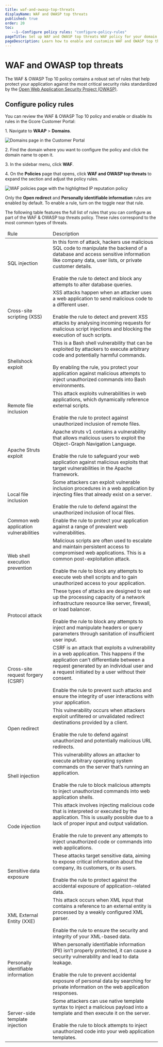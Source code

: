 ```yaml
---
title: waf-and-owasp-top-threats
displayName: WAF and OWASP top threats
published: true
order: 20
toc:
   --1--Configure policy rules: "configure-policy-rules"
pageTitle: Set up WAF and OWASP top threats WAF policy for your domain | Gcore
pageDescription: Learn how to enable and customize WAF and OWASP top threats policy.
---
```

# WAF and OWASP top threats

The WAF & OWASP Top 10 policy contains a robust set of rules that help protect your application against the most critical security risks standardized by the <a href="https://owasp.org/" target="_blank">Open Web Application Security Project (OWASP)</a>. 

## Configure policy rules 

You can review the WAF & OWASP Top 10 policy and enable or disable its rules in the Gcore Customer Portal: 

1\. Navigate to **WAAP** > **Domains**. 

<img src="https://assets.gcore.pro/docs/waap/waf-policies/waf-and-owasp-top-threats/domains-page.png" alt="Domains page in the Customer Portal">

2\. Find the domain where you want to configure the policy and click the domain name to open it.  

3\. In the sidebar menu, click **WAF**. 

4\. On the **Policies** page that opens, click **WAF and OWASP top threats** to expand the section and adjust the policy rules. 

<img src="https://assets.gcore.pro/docs/waap/waf-policies/waf-and-owasp-top-threats/waf-and-owasp-top-threats.png" alt="WAF policies page with the highlighted IP reputation policy">

<alert-element type="info" title="Info">

Only the **Open redirect** and **Personally identifiable information** rules are enabled by default. To enable a rule, turn on the toggle near that rule. 

</alert-element>

The following table features the full list of rules that you can configure as part of the WAF & OWASP top threats policy. These rules correspond to the most common types of threats.  

<table>
<thead>
<tr>
<td style="text-align: left">Rule</td>
<td style="text-align: left">Description</td>
</tr>
</thead>
<tbody>
<tr>
<td style="text-align: left" id="sql_injection">SQL injection</td>
<td style="text-align: left">
In this form of attack, hackers use malicious SQL code to manipulate the backend of a database and access sensitive information like company data, user lists, or private customer details.<br><br>
Enable the rule to detect and block any attempts to alter database queries. 
</td>
</tr>
<tr>
<td style="text-align: left">Cross-site scripting (XSS)</td>
<td style="text-align: left">XSS attacks happen when an attacker uses a web application to send malicious code to a different user.<br><br>
Enable the rule to detect and prevent XSS attacks by analysing incoming requests for malicious script injections and blocking the execution of such scripts.</td>
</tr>
<tr>
<td style="text-align: left">Shellshock exploit</td>
<td style="text-align: left">This is a Bash shell vulnerability that can be exploited by attackers to execute arbitrary code and potentially harmful commands.<br><br>
By enabling the rule, you protect your application against malicious attempts to inject unauthorized commands into Bash environments.</td>
</tr>
<tr>
<td style="text-align: left">Remote file inclusion</td>
<td style="text-align: left">This attack exploits vulnerabilities in web applications, which dynamically reference external scripts.<br><br>
Enable the rule to protect against unauthorized inclusion of remote files.</td>
</tr>
<tr>
<td style="text-align: left">Apache Struts exploit</td>
<td style="text-align: left">Apache struts v1 contains a vulnerability that allows malicious users to exploit the Object-Graph Navigation Language.<br><br>
Enable the rule to safeguard your web application against malicious exploits that target vulnerabilities in the Apache framework.</td>
</tr>
<tr>
<td style="text-align: left">Local file inclusion</td>
<td style="text-align: left">Some attackers can exploit vulnerable inclusion procedures in a web application by injecting files that already exist on a server.<br><br>
Enable the rule to defend against the unauthorized inclusion of local files. </td>
</tr>
<tr>
<td style="text-align: left">Common web application vulnerabilities</td>
<td style="text-align: left">Enable the rule to protect your application against a range of prevalent web vulnerabilities.</td>
</tr>
<tr>
<td style="text-align: left">Web shell execution prevention</td>
<td style="text-align: left">Malicious scripts are often used to escalate and maintain persistent access to compromised web applications. This is a common post-exploitation attack.<br><br>
Enable the rule to block any attempts to execute web shell scripts and to gain unauthorized access to your application.</td>
</tr>
<tr>
<td style="text-align: left">Protocol attack</td>
<td style="text-align: left">These types of attacks are designed to eat up the processing capacity of a network infrastructure resource like server, firewall, or load balancer.<br><br>
Enable the rule to block any attempts to inject and manipulate headers or query parameters through sanitation of insufficient user input. </td>
</tr>
<tr>
<td style="text-align: left">Cross-site request forgery (CSRF)</td>
<td style="text-align: left">CSRF is an attack that exploits a vulnerability in a web application. This happens if the application can’t differentiate between a request generated by an individual user and a request initiated by a user without their consent.<br><br>
Enable the rule to prevent such attacks and ensure the integrity of user interactions with your application.</td>
</tr>
<tr>
<td style="text-align: left">Open redirect</td>
<td style="text-align: left">This vulnerability occurs when attackers exploit unfiltered or unvalidated redirect destinations provided by a client.<br><br>
Enable the rule to defend against unauthorized and potentially malicious URL redirects. 
</tr>
<tr>
<td style="text-align: left">Shell injection</td>
<td style="text-align: left">This vulnerability allows an attacker to execute arbitrary operating system commands on the server that’s running an application.<br><br>
Enable the rule to block malicious attempts to inject unauthorized commands into web application shells.</td>
</tr>
<tr>
<td style="text-align: left">Code injection</td>
<td style="text-align: left">This attack involves injecting malicious code that is interpreted or executed by the application. This is usually possible due to a lack of proper input and output validation.<br><br>
Enable the rule to prevent any attempts to inject unauthorized code or commands into web applications.</td>
</tr>
<tr>
<td style="text-align: left">Sensitive data exposure</td>
<td style="text-align: left">These attacks target sensitive data, aiming to expose critical information about the company, its customers, or its users.<br><br>
Enable the rule to protect against the accidental exposure of application-related data.</td>
</tr>
<tr>
<td style="text-align: left">XML External Entity (XXE)</td>
<td style="text-align: left">This attack occurs when XML input that contains a reference to an external entity is processed by a weakly configured XML parser.<br><br>
Enable the rule to ensure the security and integrity of your XML-based data.</td>
</tr>
<tr>
<td style="text-align: left">Personally identifiable information</td>
<td style="text-align: left">When personally identifiable information (PII) isn’t properly protected, it can cause a security vulnerability and lead to data leakage.<br><br>
Enable the rule to prevent accidental exposure of personal data by searching for private information on the web application responses.</td>
</tr>
<tr>
<td style="text-align: left">Server-side template injection</td>
<td style="text-align: left">Some attackers can use native template syntax to inject a malicious payload into a template and then execute it on the server.<br><br>
Enable the rule to block attempts to inject unauthorized code into your web application templates.</td>
</tr>
</tbody>
</table>
